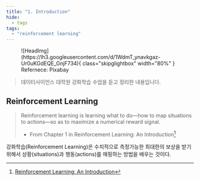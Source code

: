 ```yaml
---
title: "1. Introduction"
hide:
  - tags
tags:
  - "reinforcement learning"
---
```


<figure markdown="span">
  ![HeadImg](https://lh3.googleusercontent.com/d/1WdmT_ynavkgaz-Ur0uKGdEQE_GnjF734){ class="skipglightbox" width="80%" }
  <figcaption>Refernece: Pixabay</figcaption>
</figure>



> 데이터사이언스 대학원 강화학습 수업을 듣고 정리한 내용입니다.

## Reinforcement Learning

> Reinforcement learning is learning what to do—how to map situations to actions—so
as to maximize a numerical reward signal. 
> - From Chapter 1 in Reinforcement Learning: An Introduction[^1]

[^1]: [Reinforcement Learning: An Introduction](http://incompleteideas.net/book/the-book-2nd.html)

강화학습(Reinforcement Learning)은 수치적으로 측정가능한 최대한의 보상을 받기 위해서 상황(situations)과 행동(actions)를 매핑하는 방법을 배우는 것이다.

